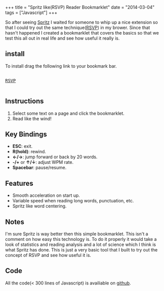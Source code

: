 +++
title = "Spritz like(RSVP) Reader Bookmarklet"
date = "2014-03-04"
tags = ["Javascript"]
+++

So after seeing [Spritz](http\://www.spritzinc.com/) I waited for someone to whip up a nice extension so that I could try out the same technique([RSVP](http\://en.wikipedia.org/wiki/Rapid_Serial_Visual_Presentation)) in my brower. Since that hasn't happened I created a bookmarklet that covers the basics so that we test this all out in real life and see how useful it really is.

## install
To install drag the following link to your bookmark bar.

<pre>

<a href="javascript\:(function() {    var text = getSelectedText();    if(!text) {        /* TODO\: send page to api to get only content and then read that */        /*https\://app.embed.ly*/        alert('please select some text to read.');        return;    }    var model = {        index \: 0,        lastTextChange \: new Date().getTime() - 99999999,        baseInterval \: 60000 / 500    };    setupMainContainer(model);    setupKeyboardControl(model);    updateWPM(model);    model.words = getWords(text);        read.apply(model);    function setupKeyboardControl(model) {        document.onkeydown = function(e) {            var key = e.keyCode;            /* treat up and down arrows like +/- */            if(key === 38)                key = 187;            else if(key === 40)                key = 189;            var noAction = false;            switch (key) {                case 27\:                    finish(model);                    break;                case 32\:                    /*spacebar pauses reading*/                    model.pause = !model.pause;                    break;                case 37\:                    /* jump back 20 words and then draw a single frame if paused */                    model.index = model.index > 20 ? model.index-20 \: 0;                    if(model.pause)                        read.apply(model, [null, true]);                    break;                case 39\:                    /* jump forward 20 words and then draw a single frame if paused */                    model.index += 20;                    if(model.index >= model.words.length)                         model.index = model.words.length-1;                    if(model.pause)                        read.apply(model, [null, true]);                    break;                case 82\:                    /*toggle rewind when 'r' is pressed*/                    model.rewind = true;                    model.pause = false;                    break;                case 187\:                    model.baseInterval = 60000 / ((60000 / model.baseInterval) + 5);                    updateWPM(model);                    break;                case 189\:                    model.baseInterval = 60000 / ((60000 / model.baseInterval) - 5);                    updateWPM(model);                    break;                default\:                    noAction = true;            };            /* disable key propigation if its a command key */            if(!noAction)                e.preventDefault();        };        document.onkeyup = function(e) {            switch (e.keyCode) {                case 82\:                    model.rewind = false;            };        };    }    function finish(model) {        window.cancelAnimationFrame(model.nextAnimation);        if(model && model.container && model.container.parentNode)            model.container.parentNode.removeChild(model.container);    }    function updateWPM(model, baseInterval) {        if(!baseInterval)            baseInterval = model.baseInterval;        model.wpmContainer.innerHTML = Math.floor(60000 / baseInterval) + 'wpm';    };    function getWords(text) {        return text.split(/[\s]+/g).filter(nonEmpty);    };    function splitWord(word) {        if(word.length === 1)            return ['', word, ''];        var pivot = 1;        switch (word.length) {            case 0\:            case 1\:            pivot = 0;            break;            case 2\:            case 3\:            case 4\:            case 5\:            pivot = 1;            break;            case 6\:            case 7\:            case 8\:            case 9\:            pivot = 2;            break;            case 10\:            case 11\:            case 12\:            case 13\:            pivot = 3;            break;            default\:            pivot = 4;        };        return [word.substring(0,pivot), word.substring(pivot, pivot+1), word.substring(pivot+1)];    };    function nonEmpty(x) {        return x.length > 0;    };    function read(time, isSingleFrame) {        var now = new Date().getTime();        if(!isSingleFrame && ((new Date().getTime() - this.lastTextChange) < this.nextInterval || model.pause)) {            this.nextAnimation = window.requestAnimationFrame(read.bind(this));            return;        }        var word = this.words[this.index];        var wordParts = splitWord(word);        var center = this.canvas.width / 2;        var charWidth = this.canvasContext.measureText(wordParts[1]).width;        var vAlign = this.canvas.height / 2;        this.canvasContext.clearRect (0, 0, this.canvas.width, this.canvas.height);                this.canvasContext.fillStyle = 'black';        this.canvasContext.textAlign = 'right';        this.canvasContext.fillText(wordParts[0], center - (charWidth/2), vAlign);        this.canvasContext.textAlign = 'center';        this.canvasContext.fillStyle = 'red';        this.canvasContext.fillText(wordParts[1], center, vAlign);        this.canvasContext.fillStyle = 'black';        this.canvasContext.textAlign = 'left';        this.canvasContext.fillText(wordParts[2], center + (charWidth/2), vAlign);        if(!this.rewind) {            if((this.index + 1) < this.words.length)                this.index += 1;        } else if(this.index > 0)            this.index -= 1;        this.lastTextChange = now;        /* this should be moved to a different structure that runs all the rules and only builds the regex once */        if(this.index < 5) {            this.nextInterval = this.baseInterval * (5 - this.index);        } else if(/.[^a-zA-Z\d\s\:]./.test(word)) {            /* slow down for weird(special chars) words */            this.nextInterval = this.baseInterval * 1.3;        } else if(word.length > 7) {            /* slow down for longer words */            this.nextInterval = this.baseInterval * 1.1;        } else if(/^[^a-zA-Z\d\s\:]/.test(word)) {            /* slow down for beginning of quote or pharagraph or werid chars */            this.nextInterval = this.baseInterval * 1.3;        } else if(/[^a-zA-Z\d\s\:]$/.test(word)) {            this.nextInterval = this.baseInterval * 1.3;        } else {            this.nextInterval = this.baseInterval;        }        console.log(this.nextInterval);        if(!isSingleFrame)            this.nextAnimation = window.requestAnimationFrame(read.bind(this));    };    function applyStylesToNode(node, styles) {        resetStyles(node);        /*TODO\: add base reset styles first*/        for(var attr in styles) {            node.style[attr]=styles[attr];         }    };    function resetStyles(node) {        if(!node)            console.error('node was invalid\: ' + node);        /*reset all css*/        var props = window.getComputedStyle(node, null);        for(var i=0, len=props.length ; i < len ; i++) {            node.style[props] = 'initial';        }    };    function getSelectedText() {        var html = null;        if (typeof window.getSelection != 'undefined') {            var sel = window.getSelection();            if (sel.rangeCount) {                var container = document.createElement('div');                for (var i = 0, len = sel.rangeCount; i < len; ++i) {                    container.appendChild(sel.getRangeAt(i).cloneContents());                }                html = container.innerHTML;            }        } else if (typeof document.selection != 'undefined') {            if (document.selection.type == 'Text') {                html = document.selection.createRange().htmlText;            }        }        var tmp = document.createElement('DIV');        tmp.innerHTML = html;        return tmp.textContent || tmp.innerText;    };    function setupMainContainer(model) {                var container = document.getElementById('davidhampgonsalves-container-1234kj1;2l3k4j');                /* remove lost containers(caused by clicking bookmarklet multiple times) */        if(container) {            if(container.parentNode)                container.parentNode.removeChild(container);        }        container = document.createElement('div');        container.setAttribute('id', 'davidhampgonsalves-container-1234kj1;2l3k4j');            var styles = {position\:'fixed',            display\:'table',            border\: '20px solid #333',            background\:'#EEE',             width\: '400px',             height\:'150px',             top\:'50%',             left\:'50%',             'margin-top'\:'-100px',             'margin-left'\:'-150px',            'font-family'\:'Arial',            'font-size'\:'15px',            'text-align'\: 'center',            'z-index' \: '9999999999999999999'        };        applyStylesToNode(container, styles);         var wordContainer = document.createElement('canvas');        applyStylesToNode(wordContainer, {height\: '150px', width\:'300px'});        model.canvas = wordContainer;        model.canvasContext = wordContainer.getContext('2d');        model.canvasContext.font='30px Georgia';        model.wpmContainer = document.createElement('div');        applyStylesToNode(model.wpmContainer, {margin\:'10px', 'text-align'\:'left', width\:'100px', position\:'absolute', bottom\:'0', left\:'0'});        var aboutLink =  document.createElement('a');        aboutLink.appendChild(document.createTextNode('?'));        aboutLink.href='http\://www.davidhampgonsalves.com/spritz-like-rsvp-reader-bookmarklet/';        aboutLink.target='_blank';        applyStylesToNode(aboutLink, {margin\:'10px', 'text-align'\:'right', width\:'100px', position\:'absolute', bottom\:'0', right\:'0', 'text-decoration'\: 'none'});        container.appendChild(wordContainer);        container.appendChild(model.wpmContainer);        container.appendChild(aboutLink);        document.body.appendChild(container);        model.container = container;    };}());">RSVP</a>

</pre>

## Instructions
1. Select some text on a page and click the bookmarklet.
1. Read like the wind!

## Key Bindings
* __ESC__\: exit.
* __R(hold)__\: rewind.
* __←/→__\: jump forward or back by 20 words.
* __-/+__ or __↑/↓__\: adjust WPM rate.
* __Spacebar__\: pause/resume.

## Features
* Smooth acceleration on start up.
* Variable speed when reading long words, punctuation, etc.
* Spritz like word centering.

## Notes
I'm sure Spritz is way better then this simple bookmarklet. This isn't a comment on how easy this technology is. To do it properly it would take a look of statistics and reading analysis and a lot of science which I think is what Spritz has done. This is just a very basic tool that I built to try out the concept of RSVP and see how useful it is.


## Code
All the code(< 300 lines of Javascript) is availiable on [github](https\://github.com/davidhampgonsalves/rsvp-bookmarklet).
